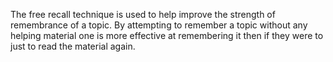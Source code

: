 The free recall technique is used to help improve the strength of remembrance of a topic. By attempting to remember a topic without any helping material one is more effective at remembering it then if they were to just to read the material again. 